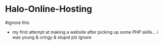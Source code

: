 # Halo-Online-Hosting

#ignore this

* my first attempt at making a website after picking up some PHP skills... i was young & cringy & stupid plz ignore
